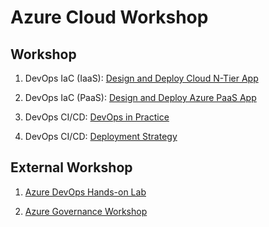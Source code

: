 # Azure Cloud Workshop

## Workshop

1. DevOps IaC (IaaS): [Design and Deploy Cloud N-Tier App](./1_devops_iac_iaas/ws_overview.md)

2. DevOps IaC (PaaS): [Design and Deploy Azure PaaS App](./2_devops_iac_paas/ws_overview.md)

3. DevOps CI/CD: [DevOps in Practice](./3_devops_cicd/README.md)

4. DevOps CI/CD: [Deployment Strategy](./4_devops_strategy/README.md)

## External Workshop

1. [Azure DevOps Hands-on Lab](https://www.azuredevopslabs.com/)

2. [Azure Governance Workshop](https://github.com/faridabharmal/AzureGovernance)